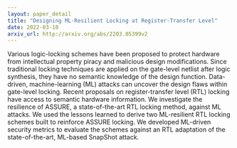 ```yaml
---
layout: paper_detail
title: "Designing ML-Resilient Locking at Register-Transfer Level"
date: 2022-03-10
arxiv_url: http://arxiv.org/abs/2203.05399v2
---
```


Various logic-locking schemes have been proposed to protect hardware from intellectual property piracy and malicious design modifications. Since traditional locking techniques are applied on the gate-level netlist after logic synthesis, they have no semantic knowledge of the design function. Data-driven, machine-learning (ML) attacks can uncover the design flaws within gate-level locking. Recent proposals on register-transfer level (RTL) locking have access to semantic hardware information. We investigate the resilience of ASSURE, a state-of-the-art RTL locking method, against ML attacks. We used the lessons learned to derive two ML-resilient RTL locking schemes built to reinforce ASSURE locking. We developed ML-driven security metrics to evaluate the schemes against an RTL adaptation of the state-of-the-art, ML-based SnapShot attack.
